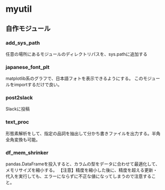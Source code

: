 # myutil
## 自作モジュール

### add_sys_path
任意の場所にあるモジュールのディレクトリパスを、sys.pathに追加する

### japanese_font_plt
matplotlib系のグラフで、日本語フォトを表示できるようにする。
このモジュールをimportするだけで良い。

### post2slack
Slackに投稿

### text_proc
形態素解析をして、指定の品詞を抽出して分かち書きファイルを出力する。半角全角変換も可能。

### df_mem_shrinker
pandas.DataFrameを投入すると、カラムの型をデータに合わせて最適化して、メモリサイズを縮小する。
【注意】精度を縮小した後に、精度を超える更新・代入を実行しても、エラーにならずに不正な値になってしまうので注意すること。
